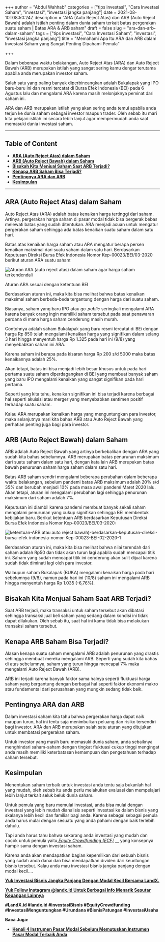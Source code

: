 +++
author = "Abdul Wahhab"
categories = ["tips investasi", "Cara Investasi Saham", "investasi", "investasi jangka panjang"]
date = 2021-08-10T08:50:24Z
description = "ARA (Auto Reject Atas) dan ARB (Auto Reject Bawah) adalah istilah penting dalam dunia saham terkait batas pergerakan suatu saham | Batas ARA & ARB saham"
draft = false
slug = "ara-dan-arb-dalam-saham"
tags = ["tips investasi", "Cara Investasi Saham", "investasi", "investasi jangka panjang"]
title = "Memahami Apa Itu ARA dan ARB dalam Investasi Saham yang Sangat Penting Dipahami Pemula"

+++


Dalam beberapa waktu belakangan,  Auto Reject Atas (ARA) dan Auto Reject Bawah (ARB) merupakan istilah yang sangat sering kamu dengar terutama apabila anda merupakan investor saham.

Salah satu yang paling banyak diperbincangkan adalah Bukalapak yang IPO baru-baru ini dan resmi tercatat di Bursa Efek Indonesia (BEI) pada 6 Agustus lalu dan mengalami ARA karena masih melonjaknya peminat dari saham ini.

ARA dan ARB merupakan istilah yang akan sering anda temui apabila anda terjun ke dunia saham sebagai investor maupun trader. Oleh sebab itu mari kita pelajari istilah ini secara lebih lanjut agar mempermudah anda saat memasuki dunia investasi saham.

---

## Table of Content

* **[ARA (Auto Reject Atas) dalam Saham](https://landx.id/blog/ara-dan-arb-dalam-saham//#ara-auto-reject-atas-dalam-saham)**
* **[ARB (Auto Reject Bawah) dalam Saham](https://landx.id/blog/ara-dan-arb-dalam-saham/#arb-auto-reject-bawa-dalam-saham)**
* **[Bisakah Kita Menjual Saham Saat ARB Terjadi?](https://landx.id/blog/ara-dan-arb-dalam-saham/#bisakah-kita-menjual-saham-saat-arb-terjadi)**
* [**Kenapa ARB Saham Bisa Terjadi?**](https://landx.id/blog/ara-dan-arb-dalam-saham/#kenapa-arb-saham-bisa-terjadi)
* **[Pentingnya ARA dan ARB](https://landx.id/blog/ara-dan-arb-dalam-saham/#pentingnya-ara-dan-arb)**
* **[Kesimpulan](#kesimpulanhttps://landx.id/blog/ara-dan-arb-dalam-saham/)**

---

## ARA (Auto Reject Atas) dalam Saham

Auto Reject Atas (ARA) adalah batas kenaikan harga tertinggi dari saham. Artinya, pergerakan harga saham di pasar modal tidak bisa bergerak bebas melewati batas yang sudah ditentukan. ARA menjadi acuan untuk mengatur pergerakan saham sehingga ada batas kenaikan suatu saham dalam satu hari.

Batas atas kenaikan harga saham atau ARA mengatur berapa persen kenaikan maksimal dari suatu saham dalam satu hari. Berdasarkan Keputusan Direksi Bursa Efek Indonesia Nomor Kep-00023/BEI/03-2020 berikut aturan ARA suatu saham:

![Aturan ARA (auto reject atas) dalam saham agar harga saham terkendendali](https://accountgram-production.sfo2.cdn.digitaloceanspaces.com/landx_ghost/2021/09/aturan-ara-berdasarkan-Kep-00023-BEI-03-2020.png)

Aturan ARA sesuai dengan ketentuan BEI

Berdasarkan aturan ini, maka kita bisa melihat bahwa batas kenaikan maksimal saham berbeda-beda tergantung dengan harga dari suatu saham.

Biasanya, saham yang baru IPO atau _go-public_ seringkali mengalami ARA karena banyak orang ingin memiliki saham tersebut pada saat penawaran perdana di mana harga saham cenderung masih murah.

Contohnya adalah saham Bukalapak yang baru resmi tercatat di BEi dengan harga Rp 850 telah mengalami kenaikan harga yang signifikan dalam selang 3 hari hingga menyentuh harga Rp 1.325 pada hari ini (9/8) yang menyebabkan saham ini ARA.

Karena saham ini berapa pada kisaran harga Rp 200 s/d 5000 maka batas kenaikannya adalah 25%.

Akan tetapi, batas ini bisa menjadi lebih besar khusus untuk pada hari pertama suatu saham diperdagangkan di BEI yang membuat banyak saham yang baru IPO mengalami kenaikan yang sangat signifikan pada hari pertama.

Seperti yang kita tahu, kenaikan signifikan ini bisa terjadi karena berbagai hal seperti akuisisi atau merger yang menyebabkan sentimen positif terhadap suatu saham.

Kalau ARA merupakan kenaikan harga yang menguntungkan para investor, maka selanjutnya mari kita bahas ARB atau Auto Reject Bawah yang perhatian penting juga bagi para investor.



## ARB (Auto Reject Bawah) dalam Saham

ARB adalah Auto Reject Bawah yang artinya berkebalikan dengan ARA yang sudah kita bahas sebelumnya. ARB merupakan batas penurunan maksimum dari suatu saham dalam satu hari, dengan kata lain ARB merupakan batas bawah penurunan saham harga saham dalam satu hari.

Batas ARB saham sendiri mengalami beberapa perubahan dalam beberapa waktu belakangan, sebelum pandemi batas ARB maksimum adalah 20% s/d 35% dan berubah menjadi 10% pada masa awal pandemi Maret 2020 lalu. Akan tetapi, aturan ini mengalami perubahan lagi sehingga penurunan maksimum dari saham adalah 7%.

Keputusan ini diambil karena pandemi membuat banyak sekali saham mengalami penurunan yang cukup signifikan sehingga BEI membentuk kebijakan baru. Berikut ketentuan ARB berdasarkan Keputusan Direksi Bursa Efek Indonesia Nomor Kep-00023/BEI/03-2020:

![ketentuan-ARB atau auto reject bawah)-berdasarkan-keputusan-direksi-bursa-efek-indonesia-nomor-Kep-00023-BEI-02-2020-1](https://accountgram-production.sfo2.cdn.digitaloceanspaces.com/landx_ghost/2021/09/ketentuan-ARB-berdasarkan-keputusan-direksi-bursa-efek-indonesia-nomor-Kep-00023-BEI-02-2020-1.png)

Berdasarkan aturan ini, maka kita bisa melihat bahwa nilai terendah dari saham adalah Rp50 dan tidak akan turun lagi apabila sudah mencapai titik ini. Saham yang sudah mencapai titik ini cenderung akan sulit dijual karena sudah tidak diminati lagi oleh para investor.

Walaupun saham Bukalapak (BUKA) mengalami kenaikan harga pada hari sebelumnya (9/8), namun pada hari ini (10/8) saham ini mengalami ARB hingga menyentuh harga Rp 1.035 (-6,76%).

## Bisakah Kita Menjual Saham Saat ARB Terjadi?

Saat ARB terjadi, maka transaksi untuk saham tersebut akan dibatasi sehingga transaksi jual beli saham yang sedang dalam kondisi ini tidak dapat dilakukan. Oleh sebab itu, saat hal ini kamu tidak bisa melakukan transaksi saham tersebut.

## Kenapa ARB Saham Bisa Terjadi?

Alasan kenapa suatu saham mengalami ARB adalah penurunan yang drastis sehingga membuat mereka mengalami ARB. Seperti yang sudah kita bahas di atas sebelumnya, saham yang turun hingga mencapai 7% maka mengalami Auto Reject Bawah (ARB).

ARB ini terjadi karena banyak faktor sama halnya seperti fluktuasi harga saham yang bergantung dengan berbagai hal seperti faktor ekonomi makro atau fundamental dari perusahaan yang mungkin sedang tidak baik.

## Pentingnya ARA dan ARB

Dalam investasi saham kita tahu bahwa pergerakan harga dapat naik maupun turun, hal ini tentu saja menimbulkan peluang dan risiko tersendiri bagi investor. ARA dan ARB merupakan salah satu aturan yang ditujukan untuk membatasi pergerakan saham.

Untuk investor yang masih baru memasuki dunia saham, anda sebaiknya menghindari saham-saham dengan tingkat fluktuasi cukup tinggi mengingat anda masih memiliki keterbatasan kemampuan dan pengetahuan terhadap saham tersebut.

## Kesimpulan

Menentukan saham terbaik untuk investasi anda tentu saja bukanlah hal yang mudah, oleh sebab itu anda perlu melakukan evaluasi dan mempelajari lebih lanjut terkait seluk beluk dunia saham.

Untuk pemula yang baru memulai investasi, anda bisa mulai dengan investasi yang lebih mudah dianalisis seperti investasi ke dalam bisnis yang skalanya lebih kecil dan familiar bagi anda. Karena sebagai sebagai pemula anda harus mulai dengan sesuatu yang anda pahami dengan baik terlebih dahulu.

Tapi anda harus tahu bahwa sekarang anda investasi yang mudah dan cocok untuk pemula yaitu[ _Equity Crowdfunding (ECF)_](https://landx.id/) __ yang konsepnya hampir sama dengan investasi saham.

Karena anda akan mendapatkan bagian kepemilikan dari sebuah bisnis yang sudah anda danai dan bisa mendapatkan dividen dari keuntungan bisnis tersebut. Kalau anda mau investasi bisnis jangka panjang dengan modal kecil….

[**Yuk Investasi Bisnis Jangka Panjang Dengan Modal Kecil Bersama LandX.**](https://landx.id/project/index.html)

[**Yuk Follow Instagram @landx.id Untuk Berbagai Info Menarik Seputar Keuangan Lainnya**](https://instagram.com/landx.id?utm_medium=copy_link)

**#LandX.id    #landx.id    #InvestasiBisnis    #EquityCrowdfunding    #InvestasiMenguntungkan    #Urundana    #BisnisPatungan    #InvestasiUsaha**

**Baca Juga:**

* [**Kenali 4 Instrumen Pasar Modal Sebelum Memutuskan Instrumen Pasar Modal Terbaik Anda**](https://landx.id/blog/kenali-4-instrumen-pasar-modal-sebelum-memutuskan-instrumen-pasar-modal-terbaik-anda/)

